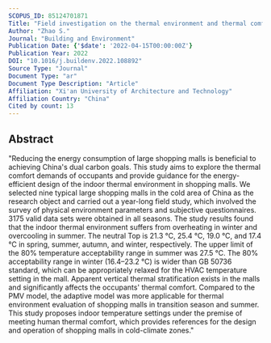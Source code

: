 ```yaml
---
SCOPUS_ID: 85124701871
Title: "Field investigation on the thermal environment and thermal comfort in shopping malls in the cold zone of China"
Author: "Zhao S."
Journal: "Building and Environment"
Publication Date: {'$date': '2022-04-15T00:00:00Z'}
Publication Year: 2022
DOI: "10.1016/j.buildenv.2022.108892"
Source Type: "Journal"
Document Type: "ar"
Document Type Description: "Article"
Affiliation: "Xi'an University of Architecture and Technology"
Affiliation Country: "China"
Cited by count: 13
---
```


## Abstract
"Reducing the energy consumption of large shopping malls is beneficial to achieving China's dual carbon goals. This study aims to explore the thermal comfort demands of occupants and provide guidance for the energy-efficient design of the indoor thermal environment in shopping malls. We selected nine typical large shopping malls in the cold area of China as the research object and carried out a year-long field study, which involved the survey of physical environment parameters and subjective questionnaires. 3175 valid data sets were obtained in all seasons. The study results found that the indoor thermal environment suffers from overheating in winter and overcooling in summer. The neutral Top is 21.3 °C, 25.4 °C, 19.0 °C, and 17.4 °C in spring, summer, autumn, and winter, respectively. The upper limit of the 80% temperature acceptability range in summer was 27.5 °C. The 80% acceptability range in winter (16.4–23.2 °C) is wider than GB 50736 standard, which can be appropriately relaxed for the HVAC temperature setting in the mall. Apparent vertical thermal stratification exists in the malls and significantly affects the occupants' thermal comfort. Compared to the PMV model, the adaptive model was more applicable for thermal environment evaluation of shopping malls in transition season and summer. This study proposes indoor temperature settings under the premise of meeting human thermal comfort, which provides references for the design and operation of shopping malls in cold-climate zones."
